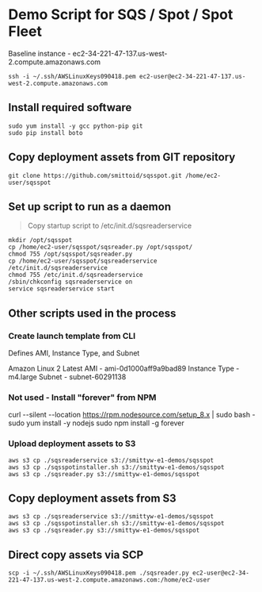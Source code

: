 # Demo Script for SQS / Spot / Spot Fleet

Baseline instance - ec2-34-221-47-137.us-west-2.compute.amazonaws.com

    ssh -i ~/.ssh/AWSLinuxKeys090418.pem ec2-user@ec2-34-221-47-137.us-west-2.compute.amazonaws.com

## Install required software
    sudo yum install -y gcc python-pip git
    sudo pip install boto

## Copy deployment assets from GIT repository
    git clone https://github.com/smittoid/sqsspot.git /home/ec2-user/sqsspot

## Set up script to run as a daemon
>Copy startup script to /etc/init.d/sqsreaderservice

    mkdir /opt/sqsspot
    cp /home/ec2-user/sqsspot/sqsreader.py /opt/sqsspot/
    chmod 755 /opt/sqsspot/sqsreader.py
    cp /home/ec2-user/sqsspot/sqsreaderservice /etc/init.d/sqsreaderservice
    chmod 755 /etc/init.d/sqsreaderservice
    /sbin/chkconfig sqsreaderservice on
    service sqsreaderservice start


## Other scripts used in the process

### Create launch template from CLI
Defines AMI, Instance Type, and Subnet

Amazon Linux 2 Latest AMI - ami-0d1000aff9a9bad89
Instance Type - m4.large
Subnet - subnet-60291138

### Not used - Install "forever" from NPM 
curl --silent --location https://rpm.nodesource.com/setup_8.x | sudo bash -
sudo yum install -y nodejs
sudo npm install -g forever

### Upload deployment assets to S3
    aws s3 cp ./sqsreaderservice s3://smittyw-e1-demos/sqsspot
    aws s3 cp ./sqsspotinstaller.sh s3://smittyw-e1-demos/sqsspot
    aws s3 cp ./sqsreader.py s3://smittyw-e1-demos/sqsspot

## Copy deployment assets from S3
    aws s3 cp ./sqsreaderservice s3://smittyw-e1-demos/sqsspot
    aws s3 cp ./sqsspotinstaller.sh s3://smittyw-e1-demos/sqsspot
    aws s3 cp ./sqsreader.py s3://smittyw-e1-demos/sqsspot

## Direct copy assets via SCP
    scp -i ~/.ssh/AWSLinuxKeys090418.pem ./sqsreader.py ec2-user@ec2-34-221-47-137.us-west-2.compute.amazonaws.com:/home/ec2-user